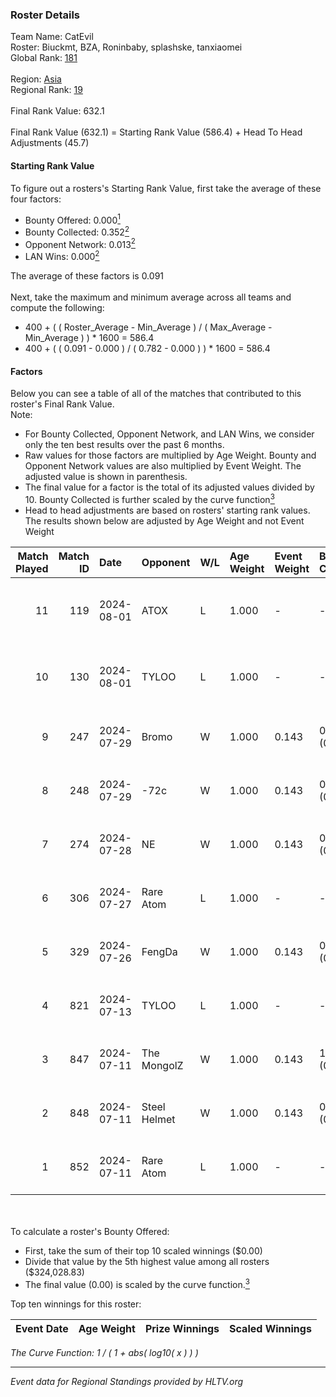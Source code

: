 ### Roster Details<br />
Team Name: CatEvil<br />
Roster: Biuckmt, BZA, Roninbaby, splashske, tanxiaomei<br />
Global Rank: [181](../standings_global.md)<br />
<br />
Region: [Asia]( ../standings_asia.md)<br />
Regional Rank: [19]( ../standings_asia.md)<br />
<br />
Final Rank Value:  632.1<br />
<br />
Final Rank Value (632.1) = Starting Rank Value (586.4) + Head To Head Adjustments (45.7)<br />

#### Starting Rank Value<br />
To figure out a rosters's Starting Rank Value, first take the average of these four factors:<br />
- Bounty Offered: 0.000[<sup>1</sup>](#table2)
- Bounty Collected: 0.352[<sup>2</sup>](#table1)
- Opponent Network: 0.013[<sup>2</sup>](#table1)
- LAN Wins: 0.000[<sup>2</sup>](#table1)

The average of these factors is 0.091<br />
<br />
Next, take the maximum and minimum average across all teams and compute the following:<br />
- 400 + ( ( Roster_Average - Min_Average ) / ( Max_Average - Min_Average ) ) * 1600 = 586.4
- 400 + ( ( 0.091 - 0.000 ) / ( 0.782 - 0.000 ) ) * 1600 = 586.4


#### Factors<br />
Below you can see a table of all of the matches that contributed to this roster's Final Rank Value.<br />
Note:<br />

- For Bounty Collected, Opponent Network, and LAN Wins, we consider only the ten best results over the past 6 months.
- Raw values for those factors are multiplied by Age Weight. Bounty and Opponent Network values are also multiplied by Event Weight. The adjusted value is shown in parenthesis.
- The final value for a factor is the total of its adjusted values divided by 10. Bounty Collected is further scaled by the curve function[<sup>3</sup>](#curveFunction)
- Head to head adjustments are based on rosters' starting rank values. The results shown below are adjusted by Age Weight and not Event Weight
<span id="table1"></span><br />


| Match Played | Match ID | Date       | Opponent     | W/L | Age Weight | Event Weight | Bounty Collected | Opponent Network | LAN Wins  | H2H Adj. | Roster                                         |
| -: | -: | :- | :- | :- | :- | :- | :- | :- | :- | -: | :- |
|           11 |      119 | 2024-08-01 | ATOX         | L   | 1.000      | -            | -                | -                | -         |    -6.42 | Biuckmt, BZA, Roninbaby, splashske, tanxiaomei |
|           10 |      130 | 2024-08-01 | TYLOO        | L   | 1.000      | -            | -                | -                | -         |    -8.55 | Biuckmt, BZA, Roninbaby, splashske, tanxiaomei |
|            9 |      247 | 2024-07-29 | Bromo        | W   | 1.000      | 0.143        | 0.000 (0.000)    | 0.118 (0.017)    | 0 (0.000) |    10.77 | Biuckmt, BZA, lan, Roninbaby, tanxiaomei       |
|            8 |      248 | 2024-07-29 | -72c         | W   | 1.000      | 0.143        | 0.003 (0.000)    | 0.039 (0.006)    | 0 (0.000) |    16.00 | Biuckmt, BZA, lan, Roninbaby, tanxiaomei       |
|            7 |      274 | 2024-07-28 | NE           | W   | 1.000      | 0.143        | 0.000 (0.000)    | 0.000 (0.000)    | 0 (0.000) |     6.98 | Biuckmt, BZA, lan, Roninbaby, tanxiaomei       |
|            6 |      306 | 2024-07-27 | Rare Atom    | L   | 1.000      | -            | -                | -                | -         |    -8.60 | Biuckmt, BZA, lan, Roninbaby, tanxiaomei       |
|            5 |      329 | 2024-07-26 | FengDa       | W   | 1.000      | 0.143        | 0.000 (0.000)    | 0.000 (0.000)    | 0 (0.000) |     7.05 | Biuckmt, BZA, lan, Roninbaby, tanxiaomei       |
|            4 |      821 | 2024-07-13 | TYLOO        | L   | 1.000      | -            | -                | -                | -         |    -7.42 | Biuckmt, BZA, lan, Roninbaby, tanxiaomei       |
|            3 |      847 | 2024-07-11 | The MongolZ  | W   | 1.000      | 0.143        | 1.000 (0.143)    | 0.721 (0.103)    | 0 (0.000) |    31.46 | Biuckmt, BZA, lan, Roninbaby, tanxiaomei       |
|            2 |      848 | 2024-07-11 | Steel Helmet | W   | 1.000      | 0.143        | 0.006 (0.001)    | 0.000 (0.000)    | 0 (0.000) |    14.25 | Biuckmt, BZA, lan, Roninbaby, tanxiaomei       |
|            1 |      852 | 2024-07-11 | Rare Atom    | L   | 1.000      | -            | -                | -                | -         |    -9.81 | Biuckmt, BZA, lan, Roninbaby, tanxiaomei       |

<br />
<span id="table2"></span><br />
To calculate a roster's Bounty Offered:<br />

- First, take the sum of their top 10 scaled winnings ($0.00)
- Divide that value by the 5th highest value among all rosters ($324,028.83)
- The final value (0.00) is scaled by the curve function.[<sup>3</sup>](#curveFunction)

Top ten winnings for this roster:<br />

| Event Date | Age Weight | Prize Winnings | Scaled Winnings |
| :- | -: | :- | :- |


<span id="curveFunction"></span>_The Curve Function: 1 / ( 1 + abs( log10( x ) ) )_<br />

---
_Event data for Regional Standings provided by HLTV.org_<br />
